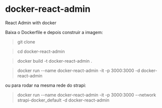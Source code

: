 # docker-react-admin
React Admin with docker

Baixa o Dockerfile e depois construir a imagem:

> git clone

> cd docker-react-admin

> docker build -t docker-react-admin .

> docker run --name docker-react-admin -it -p 3000:3000 -d docker-react-admin

ou para rodar na mesma rede do strapi:

> docker run --name docker-react-admin -it -p 3000:3000 --network strapi-docker_default -d docker-react-admin
